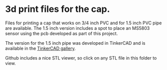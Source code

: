 # 3d print files for the cap.

Files for printing a cap that works on 3/4 inch PVC and for 1.5 inch PVC pipe are available. The 1.5 inch version includes a spot to place an MS5803 sensor using the pcb developed as part of this project.

The version for the 1.5 inch pipe was developed in TinkerCAD and is available in the [TinkerCAD gallery](https://www.tinkercad.com/things/3EZ9vMYtAvf-cdtcap15inchpipe). 

Github includes a nice STL viewer, so click on any STL file in this folder to view.

